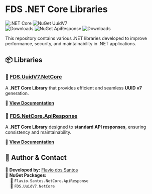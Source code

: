 # FDS .NET Core Libraries

![.NET Core](https://img.shields.io/badge/.NET%20Core-8.0-blueviolet?style=flat&logo=dotnet) 
![NuGet UuidV7](https://img.shields.io/nuget/v/Flavio.Santos.UuidV7.NetCore?label=NuGet%20UuidV7)  
![Downloads](https://img.shields.io/nuget/dt/Flavio.Santos.UuidV7.NetCore?label=Downloads) 
![NuGet ApiResponse](https://img.shields.io/nuget/v/Flavio.Santos.NetCore.ApiResponse?label=NuGet%20ApiResponse) 
![Downloads](https://img.shields.io/nuget/dt/Flavio.Santos.NetCore.ApiResponse?label=Downloads)

This repository contains various .NET libraries developed to improve performance, security, and maintainability in .NET applications.

## 📦 Libraries

### 🔹 [FDS.UuidV7.NetCore](FDS.UuidV7.NetCore/src/README.md)

A **.NET Core Library** that provides efficient and seamless **UUID v7** generation.

🔗 **[View Documentation](FDS.UuidV7.NetCore/src/README.md)**

### 🔹 [FDS.NetCore.ApiResponse](FDS.NetCore.ApiResponse/README.md)

A **.NET Core Library** designed to **standard API responses**, ensuring consistency and maintainability.

🔗 **[View Documentation](FDS.NetCore.ApiResponse/README.md)**


## 🔗 Author & Contact

📌 **Developed by:** [Flavio dos Santos](https://www.linkedin.com/in/flavio-santos-ti/)  
📌 **NuGet Packages:**  
&nbsp;&nbsp;&nbsp;&nbsp;🔹 `Flavio.Santos.NetCore.ApiResponse`  
&nbsp;&nbsp;&nbsp;&nbsp;🔹 `FDS.UuidV7.NetCore`
